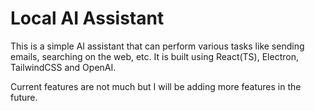 # Local AI Assistant

This is a simple AI assistant that can perform various tasks like sending emails, searching on the web, etc. It is built 
using React(TS), Electron, TailwindCSS and OpenAI.

Current features are not much but I will be adding more features in the future.